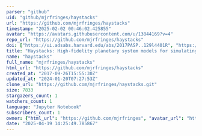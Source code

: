 ```yaml
---
parser: "github"
uid: "github/mjrfringes/haystacks"
url: "https://github.com/mjrfringes/haystacks"
timestamp: "2025-02-02 00:46:02.425855"
avatar: "https://avatars.githubusercontent.com/u/13844169?v=4"
repo_url: "https://github.com/mjrfringes/haystacks"
doi: ["https://ui.adsabs.harvard.edu/abs/2017PASP..129l4401R", "https://ui.adsabs.harvard.edu/abs/2025ascl.soft01003R/abstract"]
title: "Haystacks: High-fidelity planetary system models for simulating exoplanet imaging"
name: "haystacks"
full_name: "mjrfringes/haystacks"
html_url: "https://github.com/mjrfringes/haystacks"
created_at: "2017-09-26T15:55:30Z"
updated_at: "2024-01-20T07:27:53Z"
clone_url: "https://github.com/mjrfringes/haystacks.git"
size: 7833
stargazers_count: 1
watchers_count: 1
language: "Jupyter Notebook"
subscribers_count: 1
owner: {"html_url": "https://github.com/mjrfringes", "avatar_url": "https://avatars.githubusercontent.com/u/13844169?v=4", "login": "mjrfringes", "type": "User"}
date: "2025-04-19 14:25:49.785867"
---
```

